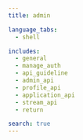 ```yaml
---
title: admin

language_tabs:
  - shell

includes:
  - general
  - manage_auth
  - api_guideline
  - admin_api
  - profile_api
  - application_api
  - stream_api
  - return

search: true
---
```

